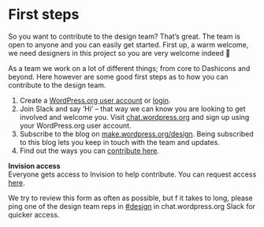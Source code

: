 # First steps

So you want to contribute to the design team? That’s great. The team is open to anyone and you can easily get started. First up, a warm welcome, we need designers in this project so you are very welcome indeed 🙂

As a team we work on a lot of different things; from core to Dashicons and beyond. Here however are some good first steps as to how you can contribute to the design team.

1.  Create a [WordPress.org user account](https://wordpress.org/support/register.php) or [login](https://login.wordpress.org/).
2.  Join Slack and say ‘Hi’ – that way we can know you are looking to get involved and welcome you. Visit [chat.wordpress.org](http://chat.wordpress.org) and sign up using your WordPress.org user account.
3.  Subscribe to the blog on [make.wordpress.org/design](https://make.wordpress.org/design). Being subscribed to this blog lets you keep in touch with the team and updates.
4.  Find out the ways you can [contribute here](https://make.wordpress.org/design/handbook/get-involved/areas-contribute/).

**Invision access**  
Everyone gets access to Invision to help contribute. You can request access [here](https://docs.google.com/forms/d/e/1FAIpQLSe09nZ1BcQYkrL5dJ0fiOm5AOlaGvmKRV6Ko0e8ZFPhdjZmBw/viewform).

We try to review this form as often as possible, but f it takes to long, please ping one of the design team reps in [#design](https://make.wordpress.org/design/tag/design/) in chat.wordpress.org Slack for quicker access.